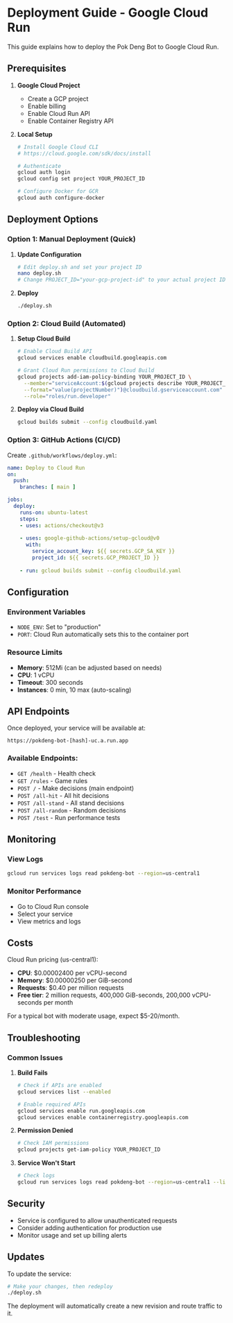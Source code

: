 # Deployment Guide - Google Cloud Run

This guide explains how to deploy the Pok Deng Bot to Google Cloud Run.

## Prerequisites

1. **Google Cloud Project**
   - Create a GCP project
   - Enable billing
   - Enable Cloud Run API
   - Enable Container Registry API

2. **Local Setup**
   ```bash
   # Install Google Cloud CLI
   # https://cloud.google.com/sdk/docs/install
   
   # Authenticate
   gcloud auth login
   gcloud config set project YOUR_PROJECT_ID
   
   # Configure Docker for GCR
   gcloud auth configure-docker
   ```

## Deployment Options

### Option 1: Manual Deployment (Quick)

1. **Update Configuration**
   ```bash
   # Edit deploy.sh and set your project ID
   nano deploy.sh
   # Change PROJECT_ID="your-gcp-project-id" to your actual project ID
   ```

2. **Deploy**
   ```bash
   ./deploy.sh
   ```

### Option 2: Cloud Build (Automated)

1. **Setup Cloud Build**
   ```bash
   # Enable Cloud Build API
   gcloud services enable cloudbuild.googleapis.com
   
   # Grant Cloud Run permissions to Cloud Build
   gcloud projects add-iam-policy-binding YOUR_PROJECT_ID \
     --member="serviceAccount:$(gcloud projects describe YOUR_PROJECT_ID \
     --format="value(projectNumber)")@cloudbuild.gserviceaccount.com" \
     --role="roles/run.developer"
   ```

2. **Deploy via Cloud Build**
   ```bash
   gcloud builds submit --config cloudbuild.yaml
   ```

### Option 3: GitHub Actions (CI/CD)

Create `.github/workflows/deploy.yml`:
```yaml
name: Deploy to Cloud Run
on:
  push:
    branches: [ main ]

jobs:
  deploy:
    runs-on: ubuntu-latest
    steps:
    - uses: actions/checkout@v3
    
    - uses: google-github-actions/setup-gcloud@v0
      with:
        service_account_key: ${{ secrets.GCP_SA_KEY }}
        project_id: ${{ secrets.GCP_PROJECT_ID }}
    
    - run: gcloud builds submit --config cloudbuild.yaml
```

## Configuration

### Environment Variables
- `NODE_ENV`: Set to "production"
- `PORT`: Cloud Run automatically sets this to the container port

### Resource Limits
- **Memory**: 512Mi (can be adjusted based on needs)
- **CPU**: 1 vCPU
- **Timeout**: 300 seconds
- **Instances**: 0 min, 10 max (auto-scaling)

## API Endpoints

Once deployed, your service will be available at:
```
https://pokdeng-bot-[hash]-uc.a.run.app
```

### Available Endpoints:
- `GET /health` - Health check
- `GET /rules` - Game rules
- `POST /` - Make decisions (main endpoint)
- `POST /all-hit` - All hit decisions
- `POST /all-stand` - All stand decisions
- `POST /all-random` - Random decisions
- `POST /test` - Run performance tests

## Monitoring

### View Logs
```bash
gcloud run services logs read pokdeng-bot --region=us-central1
```

### Monitor Performance
- Go to Cloud Run console
- Select your service
- View metrics and logs

## Costs

Cloud Run pricing (us-central1):
- **CPU**: $0.00002400 per vCPU-second
- **Memory**: $0.00000250 per GiB-second
- **Requests**: $0.40 per million requests
- **Free tier**: 2 million requests, 400,000 GiB-seconds, 200,000 vCPU-seconds per month

For a typical bot with moderate usage, expect $5-20/month.

## Troubleshooting

### Common Issues

1. **Build Fails**
   ```bash
   # Check if APIs are enabled
   gcloud services list --enabled
   
   # Enable required APIs
   gcloud services enable run.googleapis.com
   gcloud services enable containerregistry.googleapis.com
   ```

2. **Permission Denied**
   ```bash
   # Check IAM permissions
   gcloud projects get-iam-policy YOUR_PROJECT_ID
   ```

3. **Service Won't Start**
   ```bash
   # Check logs
   gcloud run services logs read pokdeng-bot --region=us-central1 --limit=50
   ```

## Security

- Service is configured to allow unauthenticated requests
- Consider adding authentication for production use
- Monitor usage and set up billing alerts

## Updates

To update the service:
```bash
# Make your changes, then redeploy
./deploy.sh
```

The deployment will automatically create a new revision and route traffic to it.
